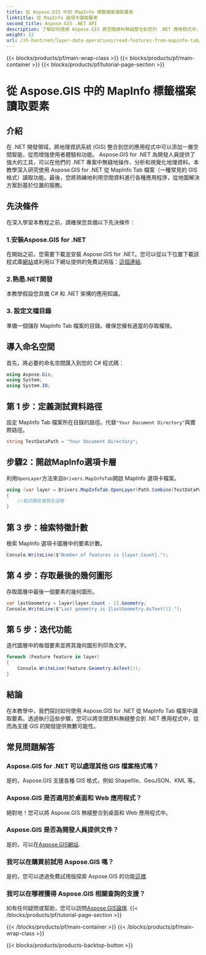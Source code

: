 ```yaml
---
title: 從 Aspose.GIS 中的 MapInfo 標籤檔案讀取要素
linktitle: 從 MapInfo 選項卡讀取要素
second_title: Aspose.GIS .NET API
description: 了解如何使用 Aspose.GIS 將空間資料無縫整合到您的 .NET 應用程式中，讓您輕鬆地從 MapInfo Tab 檔案中讀取要素。
weight: 12
url: /zh-hant/net/layer-data-operations/read-features-from-mapinfo-tab/
---
```


{{< blocks/products/pf/main-wrap-class >}}
{{< blocks/products/pf/main-container >}}
{{< blocks/products/pf/tutorial-page-section >}}

# 從 Aspose.GIS 中的 MapInfo 標籤檔案讀取要素

## 介紹
在 .NET 開發領域，將地理資訊系統 (GIS) 整合到您的應用程式中可以添加一層空間智能，從而增強使用者體驗和功能。 Aspose.GIS for .NET 為開發人員提供了強大的工具，可以在他們的 .NET 專案中無縫地操作、分析和視覺化地理資料。本教學深入研究使用 Aspose.GIS for .NET 從 MapInfo Tab 檔案（一種常見的 GIS 格式）讀取功能。最後，您將熟練地利用空間資料進行各種應用程序，從地圖解決方案到基於位置的服務。
## 先決條件
在深入學習本教程之前，請確保您具備以下先決條件：
### 1.安裝Aspose.GIS for .NET
在開始之前，您需要下載並安裝 Aspose.GIS for .NET。您可以從以下位置下載該程式庫[網站](https://releases.aspose.com/gis/net/)或利用以下網址提供的免費試用版：[這個連結](https://releases.aspose.com/).
### 2.熟悉.NET開發
本教學假設您具備 C# 和 .NET 架構的應用知識。
### 3. 設定文檔目錄
準備一個儲存 MapInfo Tab 檔案的目錄。確保您擁有適當的存取權限。

## 導入命名空間
首先，將必要的命名空間匯入到您的 C# 程式碼：
```csharp
using Aspose.Gis;
using System;
using System.IO;
```

## 第 1 步：定義測試資料路徑
設定 MapInfo Tab 檔案所在目錄的路徑。代替`"Your Document Directory"`與實際路徑。
```csharp
string TestDataPath = "Your Document Directory";
```
## 步驟2：開啟MapInfo選項卡層
利用`OpenLayer`方法來自`Drivers.MapInfoTab`開啟 MapInfo 選項卡檔案。
```csharp
using (var layer = Drivers.MapInfoTab.OpenLayer(Path.Combine(TestDataPath, "data.tab")))
{
    //程式碼區塊放在這裡
}
```
## 第 3 步：檢索特徵計數
檢索 MapInfo 選項卡圖層中的要素計數。
```csharp
Console.WriteLine($"Number of features is {layer.Count}.");
```
## 第 4 步：存取最後的幾何圖形
存取圖層中最後一個要素的幾何圖形。
```csharp
var lastGeometry = layer[layer.Count - 1].Geometry;
Console.WriteLine($"Last geometry is {lastGeometry.AsText()}.");
```
## 第 5 步：迭代功能
迭代圖層中的每個要素並將其幾何圖形列印為文字。
```csharp
foreach (Feature feature in layer)
{
    Console.WriteLine(feature.Geometry.AsText());
}
```

## 結論
在本教學中，我們探討如何使用 Aspose.GIS for .NET 從 MapInfo Tab 檔案中讀取要素。透過執行這些步驟，您可以將空間資料無縫整合到 .NET 應用程式中，從而為支援 GIS 的開發提供無數可能性。
## 常見問題解答
### Aspose.GIS for .NET 可以處理其他 GIS 檔案格式嗎？
是的，Aspose.GIS 支援各種 GIS 格式，例如 Shapefile、GeoJSON、KML 等。
### Aspose.GIS 是否適用於桌面和 Web 應用程式？
絕對地！您可以將 Aspose.GIS 無縫整合到桌面和 Web 應用程式中。
### Aspose.GIS 是否為開發人員提供文件？
是的，可以在[Aspose.GIS網站](https://reference.aspose.com/gis/net/).
### 我可以在購買前試用 Aspose.GIS 嗎？
是的，您可以透過免費試用版探索 Aspose.GIS 的功能[這裡](https://releases.aspose.com/).
### 我可以在哪裡獲得 Aspose.GIS 相關查詢的支援？
如有任何疑問或幫助，您可以訪問[Aspose.GIS論壇](https://forum.aspose.com/c/gis/33).
{{< /blocks/products/pf/tutorial-page-section >}}

{{< /blocks/products/pf/main-container >}}
{{< /blocks/products/pf/main-wrap-class >}}

{{< blocks/products/products-backtop-button >}}
